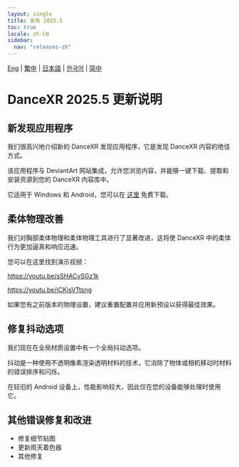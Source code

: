 ```yaml
---
layout: single
title: 发布 2025.5
toc: true
locale: zh-CN
sidebar:
  nav: "releases-zh"
---
```

[Eng](/dancexr/releases/2025.5) | [繁中](/tw/dancexr/releases/2025.5) | [日本語](/jp/dancexr/releases/2025.5) | [한국어](/kr/dancexr/releases/2025.5) | [简中](/zh/dancexr/releases/2025.5)

# DanceXR 2025.5 更新说明

## 新发现应用程序
我们很高兴地介绍新的 DanceXR 发现应用程序，它是发现 DanceXR 内容的绝佳方式。

该应用程序与 DeviantArt 网站集成，允许您浏览内容，并能够一键下载、提取和安装资源到您的 DanceXR 内容库中。

它适用于 Windows 和 Android，您可以在 [这里](https://www.patreon.com/posts/dancexr-your-of-130393807) 免费下载。

## 柔体物理改善
我们对胸部柔体物理和柔体物理工具进行了显著改进，这将使 DanceXR 中的柔体行为更加逼真和响应迅速。

您可以在这里找到演示视频：

https://youtu.be/sSHACvSGz1k

https://youtu.be/iCKjsVTtsng

如果您有之前版本的物理设置，建议重置配置并应用新预设以获得最佳效果。

## 修复抖动选项
我们现在在全局材质设置中有一个全局抖动选项。

抖动是一种使用不透明像素渲染透明材料的技术，它消除了物体或相机移动时材料的错误排序和闪烁。

在较旧的 Android 设备上，性能影响较大，因此仅在您的设备能够处理时使用它。

## 其他错误修复和改进
* 修复细节贴图
* 更新雨天着色器
* 其他修复